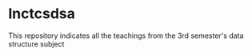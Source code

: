 # lnctcsdsa
This repository indicates all the teachings from the 3rd semester's data structure subject
